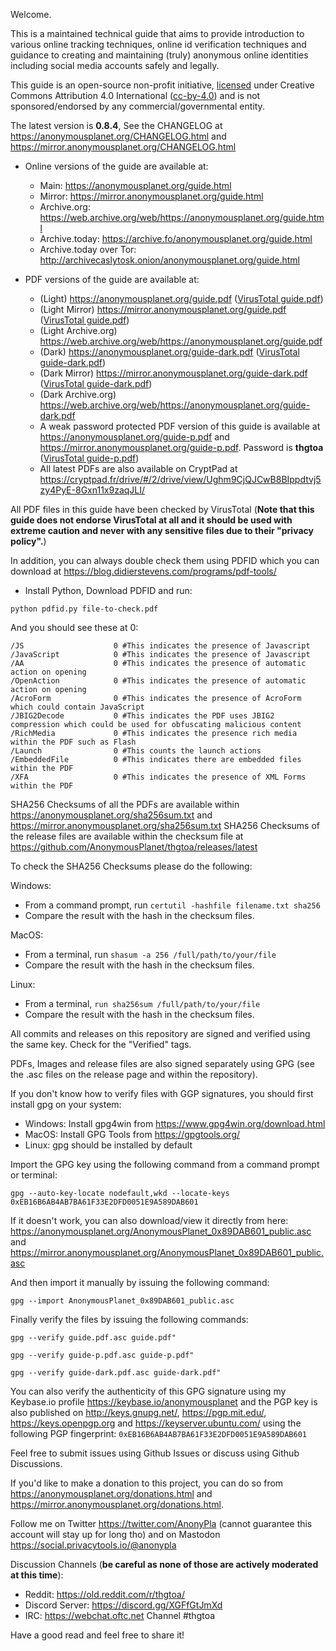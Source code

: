 Welcome.

This is a maintained technical guide that aims to provide introduction to various online tracking techniques, online id verification techniques and guidance to creating and maintaining (truly) anonymous online identities including social media accounts safely and legally.

This guide is an open-source non-profit initiative, [licensed] under Creative Commons Attribution 4.0 International ([cc-by-4.0]) and is not sponsored/endorsed by any commercial/governmental entity.

The latest version is **0.8.4**, See the CHANGELOG at <https://anonymousplanet.org/CHANGELOG.html> and <https://mirror.anonymousplanet.org/CHANGELOG.html>

- Online versions of the guide are available at:
	- Main: <https://anonymousplanet.org/guide.html>
	- Mirror: <https://mirror.anonymousplanet.org/guide.html>
	- Archive.org: <https://web.archive.org/web/https://anonymousplanet.org/guide.html>
	- Archive.today: <https://archive.fo/anonymousplanet.org/guide.html>
	- Archive.today over Tor: <http://archivecaslytosk.onion/anonymousplanet.org/guide.html>

- PDF versions of the guide are available at:
	- (Light) <https://anonymousplanet.org/guide.pdf> ([VirusTotal guide.pdf])
	- (Light Mirror) <https://mirror.anonymousplanet.org/guide.pdf> ([VirusTotal guide.pdf])
	- (Light Archive.org) <https://web.archive.org/web/https://anonymousplanet.org/guide.pdf>
	- (Dark) <https://anonymousplanet.org/guide-dark.pdf> ([VirusTotal guide-dark.pdf])
	- (Dark Mirror) <https://mirror.anonymousplanet.org/guide-dark.pdf> ([VirusTotal guide-dark.pdf])
	- (Dark Archive.org) <https://web.archive.org/web/https://anonymousplanet.org/guide-dark.pdf>
	- A weak password protected PDF version of this guide is available at <https://anonymousplanet.org/guide-p.pdf> and <https://mirror.anonymousplanet.org/guide-p.pdf>. Password is **thgtoa** ([VirusTotal guide-p.pdf])
	- All latest PDFs are also available on CryptPad at <https://cryptpad.fr/drive/#/2/drive/view/Ughm9CjQJCwB8BIppdtvj5zy4PyE-8Gxn11x9zaqJLI/>

All PDF files in this guide have been checked by VirusTotal (**Note that this guide does not endorse VirusTotal at all and it should be used with extreme caution and never with any sensitive files due to their "privacy policy".**)

In addition, you can always double check them using PDFID which you can download at <https://blog.didierstevens.com/programs/pdf-tools/>

- Install Python, Download PDFID and run:

```python pdfid.py file-to-check.pdf```

And you should see these at 0:

```
/JS                    0 #This indicates the presence of Javascript
/JavaScript            0 #This indicates the presence of Javascript
/AA                    0 #This indicates the presence of automatic action on opening
/OpenAction            0 #This indicates the presence of automatic action on opening
/AcroForm              0 #This indicates the presence of AcroForm which could contain JavaScript
/JBIG2Decode           0 #This indicates the PDF uses JBIG2 compression which could be used for obfuscating malicious content
/RichMedia             0 #This indicates the presence rich media within the PDF such as Flash
/Launch                0 #This counts the launch actions
/EmbeddedFile          0 #This indicates there are embedded files within the PDF
/XFA                   0 #This indicates the presence of XML Forms within the PDF
```

SHA256 Checksums of all the PDFs are available within <https://anonymousplanet.org/sha256sum.txt> and <https://mirror.anonymousplanet.org/sha256sum.txt>
SHA256 Checksums of the release files are available within the checksum file at <https://github.com/AnonymousPlanet/thgtoa/releases/latest>

To check the SHA256 Checksums please do the following:

Windows:
- From a command prompt, run ```certutil -hashfile filename.txt sha256```
- Compare the result with the hash in the checksum files.

MacOS:
- From a terminal, run ```shasum -a 256 /full/path/to/your/file```
- Compare the result with the hash in the checksum files.

Linux: 
- From a terminal, ```run sha256sum /full/path/to/your/file```
- Compare the result with the hash in the checksum files.

All commits and releases on this repository are signed and verified using the same key. Check for the "Verified" tags.

PDFs, Images and release files are also signed separately using GPG (see the .asc files on the release page and within the repository).

If you don't know how to verify files with GGP signatures, you should first install gpg on your system:
- Windows: Install gpg4win from <https://www.gpg4win.org/download.html>
- MacOS: Install GPG Tools from <https://gpgtools.org/>
- Linux: gpg should be installed by default

Import the GPG key using the following command from a command prompt or terminal:

```gpg --auto-key-locate nodefault,wkd --locate-keys 0xEB16B6AB4AB7BA61F33E2DFD0051E9A589DAB601```

If it doesn't work, you can also download/view it directly from here: <https://anonymousplanet.org/AnonymousPlanet_0x89DAB601_public.asc> and <https://mirror.anonymousplanet.org/AnonymousPlanet_0x89DAB601_public.asc>

And then import it manually by issuing the following command:

```gpg --import AnonymousPlanet_0x89DAB601_public.asc```

Finally verify the files by issuing the following commands: 

```gpg --verify guide.pdf.asc guide.pdf"```

```gpg --verify guide-p.pdf.asc guide-p.pdf"```

```gpg --verify guide-dark.pdf.asc guide-dark.pdf"```

You can also verify the authenticity of this GPG signature using my Keybase.io profile <https://keybase.io/anonymousplanet> and the PGP key is also published on <http://keys.gnupg.net/>, <https://pgp.mit.edu/>, <https://keys.openpgp.org> and <https://keyserver.ubuntu.com/> using the following PGP fingerprint: ```0xEB16B6AB4AB7BA61F33E2DFD0051E9A589DAB601```

Feel free to submit issues using Github Issues or discuss using Github Discussions.

If you'd like to make a donation to this project, you can do so from <https://anonymousplanet.org/donations.html> and <https://mirror.anonymousplanet.org/donations.html>.

Follow me on Twitter <https://twitter.com/AnonyPla> (cannot guarantee this account will stay up for long tho) and on Mastodon <https://social.privacytools.io/@anonypla> 

Discussion Channels (**be careful as none of those are actively moderated at this time**):
- Reddit: <https://old.reddit.com/r/thgtoa/>
- Discord Server: <https://discord.gg/XGFfGtJmXd>
- IRC: <https://webchat.oftc.net> Channel #thgtoa

Have a good read and feel free to share it!

[cc-by-4.0]: https://creativecommons.org/licenses/by/4.0/
[licensed]: https://anonymousplanet.org/LICENSE.html
[VirusTotal guide.pdf]: https://www.virustotal.com/gui/file/8f8d3a06f091f2a2307de406b5922d89dbf127dc7d400c79d647230a8c87da0e/detection
[VirusTotal guide-dark.pdf]: https://www.virustotal.com/gui/file/aee3cf9615fbe98353bd35d0cfb56b7c90218f8f66c955d79500ae1a26046e4c/detection
[VirusTotal guide-p.pdf]: https://www.virustotal.com/gui/file/fba4b6f19e5fbaf37ec177bc606134e9c7fc16834cf21e9dc180a220f1928c1f/detection
